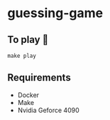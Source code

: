# guessing-game

## To play 🦄

```shell
make play
```

## Requirements

- Docker
- Make
- Nvidia Geforce 4090
